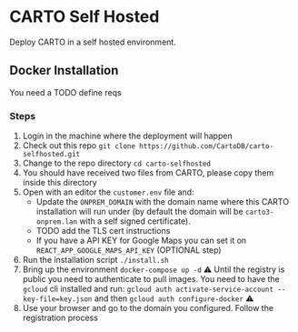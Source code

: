 # CARTO Self Hosted

Deploy CARTO in a self hosted environment.

## Docker Installation

You need a TODO define reqs

### Steps

1. Login in the machine where the deployment will happen
2. Check out this repo `git clone https://github.com/CartoDB/carto-selfhosted.git`
3. Change to the repo directory `cd carto-selfhosted`
4. You should have received two files from CARTO, please copy them inside this directory
5. Open with an editor the `customer.env` file and:
    - Update the `ONPREM_DOMAIN` with the domain name where this CARTO installation will run under (by default the domain will be `carto3-onprem.lan` with a self signed certificate).
    - TODO add the TLS cert instructions
    - If you have a API KEY for Google Maps you can set it on `REACT_APP_GOOGLE_MAPS_API_KEY` (OPTIONAL step)
6. Run the installation script `./install.sh`
7. Bring up the environment `docker-compose up -d`
    ⚠️ Until the registry is public you need to authenticate to pull images. You need to have the `gcloud` cli installed and run:
    `gcloud auth activate-service-account --key-file=key.json` and then `gcloud auth configure-docker` ⚠️
8. Use your browser and go to the domain you configured. Follow the registration process
